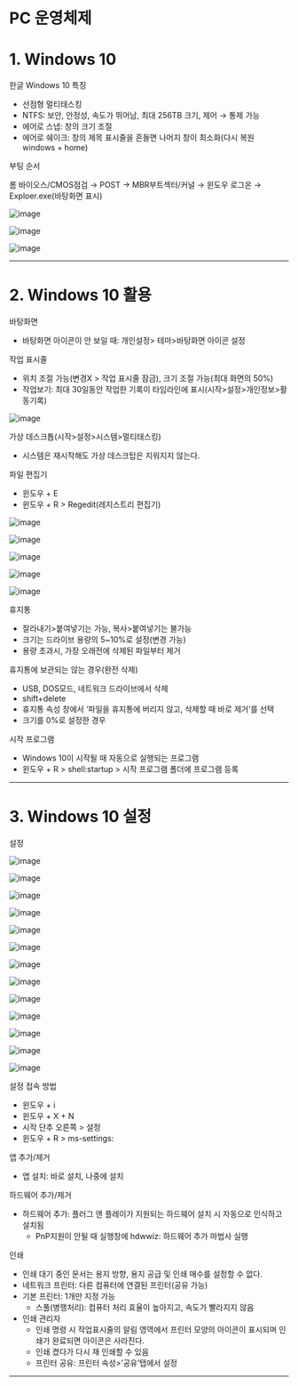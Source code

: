 # PC 운영체제

# 1. Windows 10

한글 Windows 10 특징

- 선점형 멀티태스킹
- NTFS: 보안, 안정성, 속도가 뛰어남, 최대 256TB 크기, 제어 → 통제 가능
- 에어로 스냅: 창의 크기 조절
- 에어로 쉐이크: 창의 제목 표시줄을 흔들면 나머지 창이 최소화(다시 복원 windows + home)

부팅 순서

롬 바이오스/CMOS점검 → POST → MBR부트섹터/커널 → 윈도우 로그온 → Exploer.exe(바탕화면 표시)

![image](https://github.com/youjiyeon/Word-Processor-Specialist/assets/57094856/8993dfb2-edd6-4e0d-ad82-639fe358a0e4)

![image](https://github.com/youjiyeon/Word-Processor-Specialist/assets/57094856/4d573985-dde8-439e-9b4e-6eb4c25ecdf4)

![image](https://github.com/youjiyeon/Word-Processor-Specialist/assets/57094856/2012a377-c383-4f4d-9653-6ead4624a271)

---

# 2. Windows 10 활용

바탕화면

- 바탕화면 아이콘이 안 보일 때: 개인설정> 테마>바탕화면 아이콘 설정

작업 표시줄

- 위치 조절 가능(변경X > 작업 표시줄 잠금), 크기 조절 가능(최대 화면의 50%)
- 작업보기: 최대 30일동안 작업한 기록이 타임라인에 표시(시작>설정>개인정보>활동기록)

![image](https://github.com/youjiyeon/Word-Processor-Specialist/assets/57094856/02a32517-5193-475e-8a2b-0a1cbbb4060e)

가상 데스크톱(시작>설정>시스템>멀티태스킹)

- 시스템은 재시작해도 가상 데스크탑은 지워지지 않는다.

파일 편집기

- 윈도우 + E
- 윈도우 + R > Regedit(레지스트리 편집기)

![image](https://github.com/youjiyeon/Word-Processor-Specialist/assets/57094856/1b6a95bd-2218-4dfa-bfee-7bfd297cf9e1)

![image](https://github.com/youjiyeon/Word-Processor-Specialist/assets/57094856/94280096-3731-4e28-ba44-88be4715f574)

![image](https://github.com/youjiyeon/Word-Processor-Specialist/assets/57094856/f7728b1e-e8b3-4904-ad69-3a7b0d2f6e61)

![image](https://github.com/youjiyeon/Word-Processor-Specialist/assets/57094856/2cd2ed5f-350c-4502-89f5-6403f3231acb)

![image](https://github.com/youjiyeon/Word-Processor-Specialist/assets/57094856/40f3a5e5-aa8a-429f-94fd-477113c8b7d3)

휴지통

- 잘라내기>붙여넣기는 가능, 복사>붙여넣기는 불가능
- 크기는 드라이브 용량의 5~10%로 설정(변경 가능)
- 용량 초과시, 가장 오래전에 삭제된 파일부터 제거

휴지통에 보관되는 않는 경우(완전 삭제)

- USB, DOS모드, 네트워크 드라이브에서 삭제
- shift+delete
- 휴지통 속성 창에서 ‘파일을 휴지통에 버리지 않고, 삭제할 때 바로 제거’를 선택
- 크기를 0%로 설정한 경우

시작 프로그램

- Windows 10이 시작될 때 자동으로 실행되는 프로그램
- 윈도우 + R > shell:startup > 시작 프로그램 폴더에 프로그램 등록

---

# 3. Windows 10 설정

설정

![image](https://github.com/youjiyeon/Word-Processor-Specialist/assets/57094856/bb2b89ac-29f3-4232-ac41-e10f46d1e9a2)

![image](https://github.com/youjiyeon/Word-Processor-Specialist/assets/57094856/4672a1b6-a5bb-4d1d-a891-8835c78d5619)

![image](https://github.com/youjiyeon/Word-Processor-Specialist/assets/57094856/40ee4746-0ce3-42f2-a292-1d749b3e7642)

![image](https://github.com/youjiyeon/Word-Processor-Specialist/assets/57094856/bfc7d829-ef14-4f7d-8c5e-7a191f2c49cc)

![image](https://github.com/youjiyeon/Word-Processor-Specialist/assets/57094856/f53cfe97-e587-4429-9bf5-c93b8bcc3b8c)

![image](https://github.com/youjiyeon/Word-Processor-Specialist/assets/57094856/1cfa271c-bc37-4f7b-b009-84619a04a934)

![image](https://github.com/youjiyeon/Word-Processor-Specialist/assets/57094856/47fd07c1-6cfe-405a-9749-c3bee3e67dc7)

![image](https://github.com/youjiyeon/Word-Processor-Specialist/assets/57094856/3360efee-c362-4eec-91b1-3c58c332511a)

![image](https://github.com/youjiyeon/Word-Processor-Specialist/assets/57094856/65814e13-0669-4072-be84-670ebfd5b536)

![image](https://github.com/youjiyeon/Word-Processor-Specialist/assets/57094856/94c359fa-775c-4db6-82f6-11c2b98d516b)

![image](https://github.com/youjiyeon/Word-Processor-Specialist/assets/57094856/ff95986b-194e-429a-82f9-529075277865)

![image](https://github.com/youjiyeon/Word-Processor-Specialist/assets/57094856/3e8e358e-e414-4c22-8364-34f62f4cf736)

![image](https://github.com/youjiyeon/Word-Processor-Specialist/assets/57094856/7eea3456-fb32-4b7b-914b-98f0bcd0ef7e)

설정 접속 방법

- 윈도우 + i
- 윈도우 + X + N
- 시작 단추 오른쪽 > 설정
- 윈도우 + R > ms-settings:

앱 추가/제거

- 앱 설치: 바로 설치, 나중에 설치

하드웨어 추가/제거

- 하드웨어 추가: 플러그 앤 플레이가 지원되는 하드웨어 설치 시 자동으로 인식하고 설치됨
    - PnP지원이 안될 때 실행창에 hdwwiz: 하드웨어 추가 마법사 실행

인쇄

- 인쇄 대기 중인 문서는 용지 방향, 용지 공급 및 인쇄 매수를 설정할 수 없다.
- 네트워크 프린터: 다른 컴퓨터에 연결된 프린터(공유 가능)
- 기본 프린터: 1개만 지정 가능
    - 스풀(병행처리): 컴퓨터 처리 효율이 높아지고, 속도가 빨라지지 않음
- 인쇄 관리자
    - 인쇄 명령 시 작업표시줄의 알림 영역에서 프린터 모양의 아이콘이 표시되며 인쇄가 완료되면 아이콘은 사라진다.
    - 인쇄 켰다가 다시 재 인쇄할 수 있음
    - 프린터 공유: 프린터 속성>’공유’탭에서 설정

---
